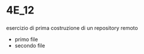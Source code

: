 # 4E_12

###
esercizio di prima costruzione di un repository remoto


* primo file
* secondo file



